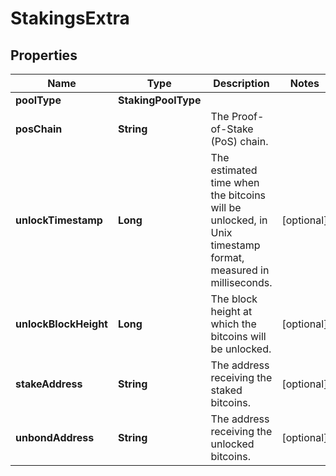 

# StakingsExtra


## Properties

| Name | Type | Description | Notes |
|------------ | ------------- | ------------- | -------------|
|**poolType** | **StakingPoolType** |  |  |
|**posChain** | **String** | The Proof-of-Stake (PoS) chain. |  |
|**unlockTimestamp** | **Long** | The estimated time when the bitcoins will be unlocked, in Unix timestamp format, measured in milliseconds. |  [optional] |
|**unlockBlockHeight** | **Long** | The block height at which the bitcoins will be unlocked. |  [optional] |
|**stakeAddress** | **String** | The address receiving the staked bitcoins. |  [optional] |
|**unbondAddress** | **String** | The address receiving the unlocked bitcoins. |  [optional] |



